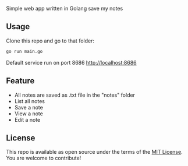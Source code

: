 Simple web app written in Golang save my notes

## Usage

Clone this repo and go to that folder:

```bash
go run main.go
```

Default service run on port 8686
[http://localhost:8686](http://localhost:8686)

## Feature

- All notes are saved as .txt file in the "notes" folder
- List all notes
- Save a note
- View a note
- Edit a note

## License

This repo is available as open source under the terms of the [MIT License](https://opensource.org/licenses/MIT).  
You are welcome to contribute!